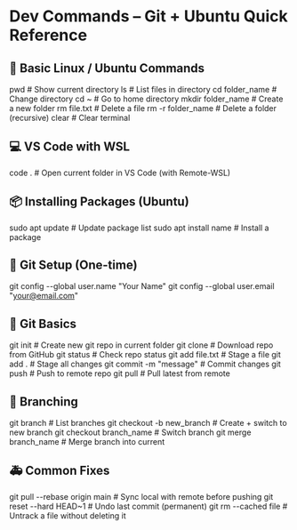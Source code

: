 # Dev Commands – Git + Ubuntu Quick Reference

## 🌱 Basic Linux / Ubuntu Commands
pwd                     # Show current directory
ls                      # List files in directory
cd folder_name          # Change directory
cd ~                    # Go to home directory
mkdir folder_name       # Create a new folder
rm file.txt             # Delete a file
rm -r folder_name       # Delete a folder (recursive)
clear                   # Clear terminal

## 💻 VS Code with WSL
code .                  # Open current folder in VS Code (with Remote-WSL)

## 📦 Installing Packages (Ubuntu)
sudo apt update         # Update package list
sudo apt install name   # Install a package

## 🔧 Git Setup (One-time)
git config --global user.name "Your Name"
git config --global user.email "your@email.com"

## 📂 Git Basics
git init                        # Create new git repo in current folder
git clone <url>                  # Download repo from GitHub
git status                       # Check repo status
git add file.txt                  # Stage a file
git add .                         # Stage all changes
git commit -m "message"           # Commit changes
git push                          # Push to remote repo
git pull                          # Pull latest from remote

## 🌿 Branching
git branch                        # List branches
git checkout -b new_branch        # Create + switch to new branch
git checkout branch_name          # Switch branch
git merge branch_name             # Merge branch into current

## 🚑 Common Fixes
git pull --rebase origin main     # Sync local with remote before pushing
git reset --hard HEAD~1           # Undo last commit (permanent)
git rm --cached file              # Untrack a file without deleting it